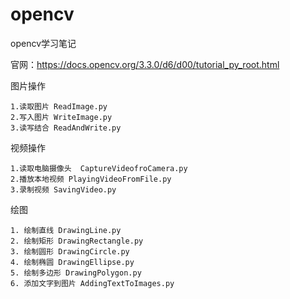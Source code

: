 # opencv
opencv学习笔记

官网：https://docs.opencv.org/3.3.0/d6/d00/tutorial_py_root.html

图片操作 
    
    1.读取图片 ReadImage.py
    2.写入图片 WriteImage.py
    3.读写结合 ReadAndWrite.py

视频操作
    
    1.读取电脑摄像头  CaptureVideofroCamera.py
    2.播放本地视频 PlayingVideoFromFile.py
    3.录制视频 SavingVideo.py 

绘图 

    1. 绘制直线 DrawingLine.py
    2. 绘制矩形 DrawingRectangle.py 
    3. 绘制圆形 DrawingCircle.py 
    4. 绘制椭圆 DrawingEllipse.py   
    5. 绘制多边形 DrawingPolygon.py
    6. 添加文字到图片 AddingTextToImages.py   


